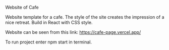 Website of Cafe

Website template for a cafe. The style of the site creates the impression of a nice retreat. Build in React with CSS style.

Website can be seen from this link:
https://cafe-page.vercel.app/

To run project enter npm start in terminal.